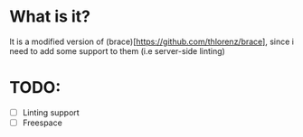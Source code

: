# What is it?
It is a modified version of (brace)[https://github.com/thlorenz/brace], since i need to add some support to them (i.e server-side linting)

# TODO:
 -[ ] Linting support
 -[ ] Freespace  